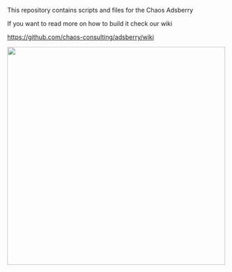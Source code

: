 This repository contains scripts and files for the Chaos Adsberry

If you want to read more on how to build it check our wiki

https://github.com/chaos-consulting/adsberry/wiki

<img src="https://github.com/chaos-consulting/adsberry/raw/master/adsb_finallx.png" width="500px">
